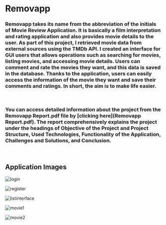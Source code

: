 # Removapp
### Removapp takes its name from the abbreviation of the initials of Movie Review Application. It is basically a film interpretation and rating application and also provides movie details to the user. As part of this project, I retrieved movie data from external sources using the TMDb API. I created an interface for GUI users that allows operations such as searching for movies, listing movies, and accessing movie details. Users can comment and rate the movies they want, and this data is saved in the database. Thanks to the application, users can easily access the information of the movie they want and save their comments and ratings. In short, the aim is to make life easier.
<br>

### You can access detailed information about the project from the Removapp Report.pdf file by [clicking here](Removapp Report.pdf). The report comprehensively explains the project under the headings of Objective of the Project and Project Structure, Used Technologies, Functionality of the Application, Challenges and Solutions, and Conclusion.

<br>

## Application Images

![login](https://github.com/furkanatakul/furkanatakul/assets/169000071/d23c4c9e-e17a-4b40-9d68-826b47cef38d)

![register](https://github.com/furkanatakul/furkanatakul/assets/169000071/2328499f-f8d3-447a-8c44-d8cd9bb0d544)

![listinterface](https://github.com/furkanatakul/furkanatakul/assets/169000071/a958d6c8-e963-45a5-bdb5-02a025f4bb62)

![movie1](https://github.com/furkanatakul/furkanatakul/assets/169000071/e7edbb54-c695-4827-9a4e-9b01918431a6)

![movie2](https://github.com/furkanatakul/furkanatakul/assets/169000071/6161c5aa-7dc4-440e-adbb-7e9788a00dc7)
